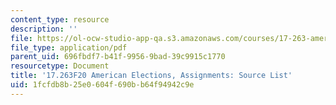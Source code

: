 ```yaml
---
content_type: resource
description: ''
file: https://ol-ocw-studio-app-qa.s3.amazonaws.com/courses/17-263-american-elections-fall-2020/1fcfdb8b25e0604f690bb64f94942c9e_MIT17_263F20_Source_List.pdf
file_type: application/pdf
parent_uid: 696fbdf7-b41f-9956-9bad-39c9915c1770
resourcetype: Document
title: '17.263F20 American Elections, Assignments: Source List'
uid: 1fcfdb8b-25e0-604f-690b-b64f94942c9e
---
```

